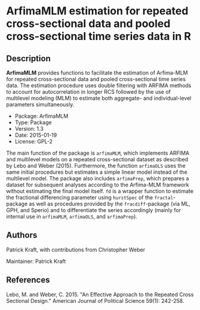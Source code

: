 ArfimaMLM estimation for repeated cross-sectional data and pooled cross-sectional time series data in R
=======================================================================================================

Description
-----------
**ArfimaMLM** provides functions to facilitate the estimation of Arfima-MLM for repeated cross-sectional data and pooled cross-sectional time series data. The estimation procedure uses double filtering with ARFIMA methods to account for autocorrelation in longer RCS followed by the use of multilevel modeling (MLM) to estimate both aggregate- and individual-level parameters simultaneously.

* Package: ArfimaMLM
* Type: Package
* Version: 1.3
* Date: 2015-01-19
* License: GPL-2

The main function of the package is `arfimaMLM`, which implements ARFIMA and multilevel models on a repeated cross-sectional dataset as described by Lebo and Weber (2015). Furthermore, the function `arfimaOLS` uses the same initial procedures but estimates a simple linear model instead of the multilevel model. The package also includes `arfimaPrep`, which prepares a dataset for subsequent analyses according to the Arfima-MLM framework without estimating the final model itself. `fd` is a wrapper function to estimate the fractional differencing parameter using `hurstSpec` of the `fractal`-package as well as procedures provided by the `fracdiff`-package (via ML, GPH, and Sperio) and to differentiate the series accordingly (mainly for internal use in `arfimaMLM`, `arfimaOLS`, and `arfimaPrep`).


Authors
-------
Patrick Kraft, with contributions from Christopher Weber

Maintainer: Patrick Kraft 


References
----------
Lebo, M. and Weber, C. 2015. "An Effective Approach to the Repeated Cross Sectional Design." American Journal of Political Science 59(1): 242-258.
